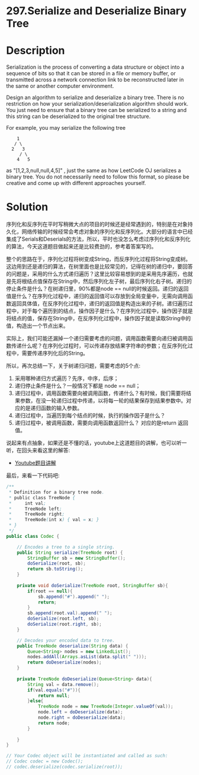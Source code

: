 # 297.Serialize and Deserialize Binary Tree

# Description

Serialization is the process of converting a data structure or object into a sequence of bits so that it can be stored in a file or memory buffer, or transmitted across a network connection link to be reconstructed later in the same or another computer environment.

Design an algorithm to serialize and deserialize a binary tree. There is no restriction on how your serialization/deserialization algorithm should work. You just need to ensure that a binary tree can be serialized to a string and this string can be deserialized to the original tree structure.

For example, you may serialize the following tree

```
    1
   / \
  2   3
     / \
    4   5
```

as  "[1,2,3,null,null,4,5]" , just the same as  how LeetCode OJ serializes a binary tree. You do not necessarily need to follow this format, so please be creative and come up with different approaches yourself.

# Solution

序列化和反序列在平时写稍微大点的项目的时候还是经常遇到的，特别是在对象持久化，网络传输的时候经常会考虑对象的序列化和反序列化。大部分的语言中已经集成了Serials和Deserials的方法，所以，平时也没怎么考虑过序列化和反序列化的算法，今天这道题目做起来还是比较费劲的，参考着答案写的。

整个的思路在于，序列化过程将树变成String，而反序列化过程将String变成树。这边用到还是递归的算法，在树里面也是比较常见的，记得在树的递归中，要回答的问题是，采用的什么方式递归遍历？这里比较容易想到的是采用先序遍历，也就是先将根结点值保存在String中，然后序列化左子树，最后序列化右子树。递归的停止条件是什么？在树递归里，90%都是node == null的时候返回。递归的返回值是什么？在序列化过程中，递归的返回值可以存放到全局变量中，无需向调用函数返回具体值，在反序列化过程中，递归的返回值是构造出来的子树。递归遍历过程中，对于每个遍历到的结点，操作因子是什么？在序列化过程中，操作因子就是将结点的值，保存在String中，在反序列化过程中，操作因子就是读取String中的值，构造出一个节点出来。

实际上，我们可能还漏掉一个递归需要考虑的问题，调用函数需要向递归被调用函数传递什么呢？在序列化过程时，可以传递存放结果字符串的参数；在反序列化过程中，需要传递序列化后的String。

所以，再次总结一下，关于树递归问题，需要考虑的5个点:

1. 采用哪种递归方式遍历？先序，中序，后序；
2. 递归停止条件是什么？一般情况下都是 node == null；
3. 递归过程中，调用函数需要向被调用函数，传递什么？有时候，我们需要将结果参数，在没一轮递归过程中传递，以将每一轮的结果保存到结果参数中。对应的是递归函数的输入参数。
4. 递归过程中，当遍历到每个结点的时候，执行的操作因子是什么？
5. 递归过程中，被调用函数，需要向调用函数返回什么？  对应的是return 返回值。

说起来有点抽象，如果还是不懂的话，youtube上这道题目的讲解，也可以听一听，在回头来看这里的解答:

- [Youtube题目讲解](https://www.youtube.com/watch?v=JL4OjKV_pGE)

最后，来看一下代码吧:

```java
/**
 * Definition for a binary tree node.
 * public class TreeNode {
 *     int val;
 *     TreeNode left;
 *     TreeNode right;
 *     TreeNode(int x) { val = x; }
 * }
 */
public class Codec {

    // Encodes a tree to a single string.
    public String serialize(TreeNode root) {
        StringBuffer sb = new StringBuffer();
        doSerialize(root, sb);
        return sb.toString();
    }
    
    private void doSerialize(TreeNode root, StringBuffer sb){
        if(root == null){
            sb.append("#").append(" ");
            return;
        }
        sb.append(root.val).append(" ");
        doSerialize(root.left, sb);
        doSerialize(root.right, sb);
    }

    // Decodes your encoded data to tree.
    public TreeNode deserialize(String data) {
        Queue<String> nodes = new LinkedList();
        nodes.addAll(Arrays.asList(data.split(" ")));
        return doDeserialize(nodes);
    }
    
    private TreeNode doDeserialize(Queue<String> data){
        String val = data.remove();
        if(val.equals("#")){
            return null;
        }else{
            TreeNode node = new TreeNode(Integer.valueOf(val));
            node.left = doDeserialize(data);
            node.right = doDeserialize(data);
            return node;
        }
        
    }
}

// Your Codec object will be instantiated and called as such:
// Codec codec = new Codec();
// codec.deserialize(codec.serialize(root));
```

